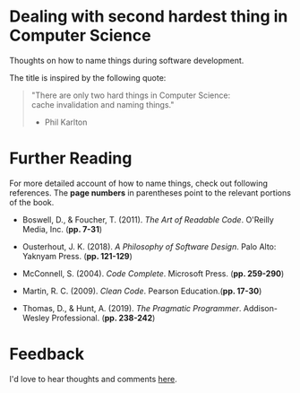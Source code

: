 # Dealing with second hardest thing in Computer Science

Thoughts on how to name things during software development.

The title is inspired by the following quote:

> "There are only two hard things in Computer Science: </br>cache invalidation and naming things."</br>
> - Phil Karlton

# Further Reading

For more detailed account of how to name things, check out following references. 
The **page numbers** in parentheses point to the relevant portions of the book.

- Boswell, D., & Foucher, T. (2011). *The Art of Readable Code*. O'Reilly Media, Inc. (**pp. 7-31**)

- Ousterhout, J. K. (2018). *A Philosophy of Software Design*. Palo Alto: Yaknyam Press. (**pp. 121-129**)

- McConnell, S. (2004). *Code Complete*. Microsoft Press. (**pp. 259-290**)

- Martin, R. C. (2009). *Clean Code*. Pearson Education.(**pp. 17-30**)

- Thomas, D., & Hunt, A. (2019). *The Pragmatic Programmer*. Addison-Wesley Professional. (**pp. 238-242**)

# Feedback

I'd love to hear thoughts and comments [here](https://github.com/IndrajeetPatil/second-hardest-cs-thing/issues).
